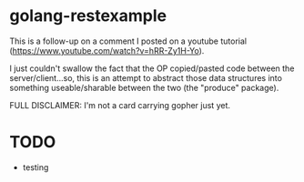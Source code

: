 # golang-restexample

This is a follow-up on a comment I posted on a youtube tutorial (https://www.youtube.com/watch?v=hRR-Zy1H-Yo).

I just couldn't swallow the fact that the OP copied/pasted code between the server/client...so, this is an attempt to abstract those data structures into something useable/sharable between the two (the "produce" package).

FULL DISCLAIMER: I'm not a card carrying gopher just yet.

# TODO

- testing
